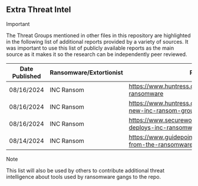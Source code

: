 ## Extra Threat Intel

> [!IMPORTANT]
> The Threat Groups mentioned in other files in this repository are highlighted in the following list of additional reports provided by a variety of sources. It was important to use this list of publicly available reports as the main source as it makes it so the research can be independently peer reviewed.

| Date Published | Ransomware/Extortionist | Report |
|---|---|---|
| 08/16/2024 | INC Ransom | https://www.huntress.com/blog/lolbin-to-inc-ransomware |
| 08/16/2024 | INC Ransom | https://www.huntress.com/blog/investigating-new-inc-ransom-group-activity |
| 08/16/2024 | INC Ransom | https://www.secureworks.com/blog/gold-ionic-deploys-inc-ransomware |
| 08/14/2024 | INC Ransom | https://www.guidepointsecurity.com/blog/update-from-the-ransomware-trenches/

> [!NOTE]
> This list will also be used by others to contribute additional threat intelligence about tools used by ransomware gangs to the repo.
